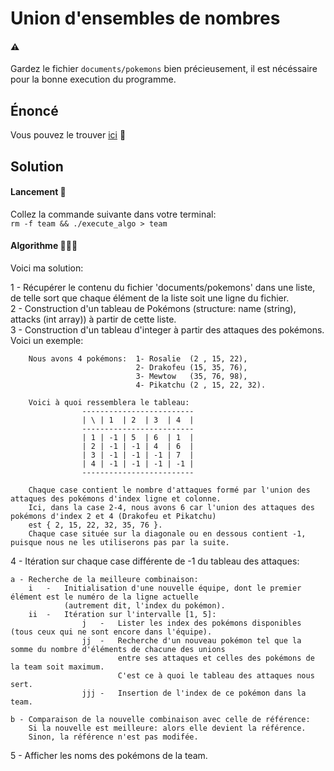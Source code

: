 # Union d'ensembles de nombres

#### ⚠️

Gardez le fichier `documents/pokemons` bien précieusement, il est nécéssaire pour la bonne execution du programme.

## Énoncé

Vous pouvez le trouver [ici](https://primers.xyz/3) 👀

## Solution

#### Lancement 🚀

Collez la commande suivante dans votre terminal:  
`rm -f team && ./execute_algo > team`

#### Algorithme 🤔💭💫

Voici ma solution:

1 - Récupérer le contenu du fichier 'documents/pokemons' dans une liste, de telle sort que chaque élément de la liste soit une ligne du fichier.  
2 - Construction d'un tableau de Pokémons (structure: name (string), attacks (int array)) à partir de cette liste.  
3 - Construction d'un tableau d'integer à partir des attaques des pokémons. Voici un exemple:

        Nous avons 4 pokémons:  1- Rosalie  (2 , 15, 22),
                                2- Drakofeu (15, 35, 76),
                                3- Mewtow   (35, 76, 98),
                                4- Pikatchu (2 , 15, 22, 32).

        Voici à quoi ressemblera le tableau:
                    -------------------------
                    | \ | 1  | 2  | 3  | 4  |
                    -------------------------
                    | 1 | -1 | 5  | 6  | 1  |
                    | 2 | -1 | -1 | 4  | 6  |
                    | 3 | -1 | -1 | -1 | 7  |
                    | 4 | -1 | -1 | -1 | -1 |
                    -------------------------

        Chaque case contient le nombre d'attaques formé par l'union des attaques des pokémons d'index ligne et colonne.
        Ici, dans la case 2-4, nous avons 6 car l'union des attaques des pokémons d'index 2 et 4 (Drakofeu et Pikatchu)  
        est { 2, 15, 22, 32, 35, 76 }.
        Chaque case située sur la diagonale ou en dessous contient -1, puisque nous ne les utiliserons pas par la suite.  

4 - Itération sur chaque case différente de -1 du tableau des attaques:

    a - Recherche de la meilleure combinaison:
        i   -   Initialisation d'une nouvelle équipe, dont le premier élément est le numéro de la ligne actuelle  
                (autrement dit, l'index du pokémon).
        ii  -   Itération sur l'intervalle [1, 5]:
                    j   -   Lister les index des pokémons disponibles (tous ceux qui ne sont encore dans l'équipe).
                    jj  -   Recherche d'un nouveau pokémon tel que la somme du nombre d'éléments de chacune des unions  
                            entre ses attaques et celles des pokémons de la team soit maximum.  
                            C'est ce à quoi le tableau des attaques nous sert.
                    jjj -   Insertion de l'index de ce pokémon dans la team.

    b - Comparaison de la nouvelle combinaison avec celle de référence:
        Si la nouvelle est meilleure: alors elle devient la référence.
        Sinon, la référence n'est pas modifée.

5 - Afficher les noms des pokémons de la team.
